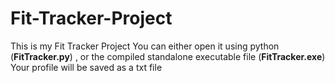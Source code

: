 # Fit-Tracker-Project
This is my Fit Tracker Project
You can either open it using python (**FitTracker.py**) , or the compiled standalone executable file (**FitTracker.exe**)
Your profile will be saved as a txt file 
